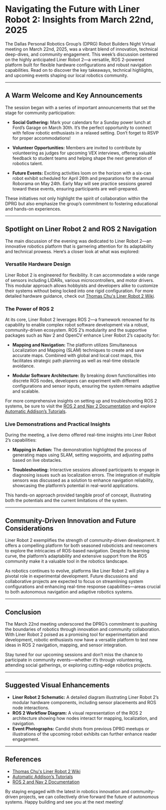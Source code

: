 # Navigating the Future with Liner Robot 2: Insights from March 22nd, 2025

The Dallas Personal Robotics Group’s (DPRG) Robot Builders Night Virtual meeting on March 22nd, 2025, was a vibrant blend of innovation, technical deep-dives, and community engagement. This week’s discussion centered on the highly anticipated Liner Robot 2—a versatile, ROS 2-powered platform built for flexible hardware configurations and robust navigation capabilities. Read on to discover the key takeaways, technical highlights, and upcoming events shaping our local robotics community.

---

## A Warm Welcome and Key Announcements

The session began with a series of important announcements that set the stage for community participation:

- **Social Gathering:** Mark your calendars for a Sunday power lunch at Ford’s Garage on March 30th. It’s the perfect opportunity to connect with fellow robotic enthusiasts in a relaxed setting. Don’t forget to RSVP for proper accommodations!
  
- **Volunteer Opportunities:** Members are invited to contribute by volunteering as judges for upcoming VEX interviews, offering valuable feedback to student teams and helping shape the next generation of robotics talent.
  
- **Future Events:** Exciting activities loom on the horizon with a six-can robot exhibit scheduled for April 26th and preparations for the annual Roborama on May 24th. Early May will see practice sessions geared toward these events, ensuring participants are well-prepared.

These initiatives not only highlight the spirit of collaboration within the DPRG but also emphasize the group’s commitment to fostering educational and hands-on experiences.

---

## Spotlight on Liner Robot 2 and ROS 2 Navigation

The main discussion of the evening was dedicated to Liner Robot 2—an innovative robotics platform that is garnering attention for its adaptability and technical prowess. Here’s a closer look at what was explored:

### Versatile Hardware Design

Liner Robot 2 is engineered for flexibility. It can accommodate a wide range of sensors including LIDARs, various microcontrollers, and motor drivers. This modular approach allows hobbyists and developers alike to customize their systems without being locked into one rigid configuration. For more detailed hardware guidance, check out [Thomas Chu's Liner Robot 2 Wiki](https://github.com/ThomasChu/liner_robot_2).

### The Power of ROS 2

At its core, Liner Robot 2 leverages ROS 2—a framework renowned for its capability to enable complex robot software development via a robust, community-driven ecosystem. ROS 2’s modularity and the supportive packages such as Nav 2 and OpenCV enhance Liner Robot 2’s capacity for:

- **Mapping and Navigation:** The platform utilizes Simultaneous Localization and Mapping (SLAM) techniques to create and save accurate maps. Combined with global and local cost maps, this facilitates strategic path planning as well as real-time obstacle avoidance.
  
- **Modular Software Architecture:** By breaking down functionalities into discrete ROS nodes, developers can experiment with different configurations and sensor inputs, ensuring the system remains adaptive and scalable.

For more comprehensive insights on setting up and troubleshooting ROS 2 systems, be sure to visit the [ROS 2 and Nav 2 Documentation](https://docs.ros.org/en/foxy/index.html) and explore [Automatic Addison’s Tutorials](https://automaticaddison.com).

### Live Demonstrations and Practical Insights

During the meeting, a live demo offered real-time insights into Liner Robot 2’s capabilities:
  
- **Mapping in Action:** The demonstration highlighted the process of generating maps using SLAM, setting waypoints, and adjusting paths based on live obstacles.
  
- **Troubleshooting:** Interactive sessions allowed participants to engage in diagnosing issues such as localization errors. The integration of multiple sensors was discussed as a solution to enhance navigation reliability, showcasing the platform’s potential in real-world applications.

This hands-on approach provided tangible proof of concept, illustrating both the potentials and the current limitations of the system.

---

## Community-Driven Innovation and Future Considerations

Liner Robot 2 exemplifies the strength of community-driven development. It offers a compelling platform for both seasoned roboticists and newcomers to explore the intricacies of ROS-based navigation. Despite its learning curve, the platform’s adaptability and extensive support from the ROS community make it a valuable tool in the robotics landscape.

As robotics continues to evolve, platforms like Liner Robot 2 will play a pivotal role in experimental development. Future discussions and collaborative projects are expected to focus on streamlining system configurations and enhancing real-time response capabilities—areas crucial to both autonomous navigation and adaptive robotics systems.

---

## Conclusion

The March 22nd meeting underscored the DPRG’s commitment to pushing the boundaries of robotics through innovation and community collaboration. With Liner Robot 2 poised as a promising tool for experimentation and development, robotic enthusiasts now have a versatile platform to test new ideas in ROS 2 navigation, mapping, and sensor integration.

Stay tuned for our upcoming sessions and don’t miss the chance to participate in community events—whether it’s through volunteering, attending social gatherings, or exploring cutting-edge robotics projects.

---

## Suggested Visual Enhancements

- **Liner Robot 2 Schematic:** A detailed diagram illustrating Liner Robot 2’s modular hardware components, including sensor placements and ROS node interactions.
- **ROS 2 Workflow Diagram:** A visual representation of the ROS 2 architecture showing how nodes interact for mapping, localization, and navigation.
- **Event Photographs:** Candid shots from previous DPRG meetups or illustrations of the upcoming robot exhibits can further enhance reader engagement.

---

## References

- [Thomas Chu's Liner Robot 2 Wiki](https://github.com/ThomasChu/liner_robot_2)
- [Automatic Addison’s Tutorials](https://automaticaddison.com)
- [ROS 2 and Nav 2 Documentation](https://docs.ros.org/en/foxy/index.html)

By staying engaged with the latest in robotics innovation and community-driven projects, we can collectively drive forward the future of autonomous systems. Happy building and see you at the next meeting!

